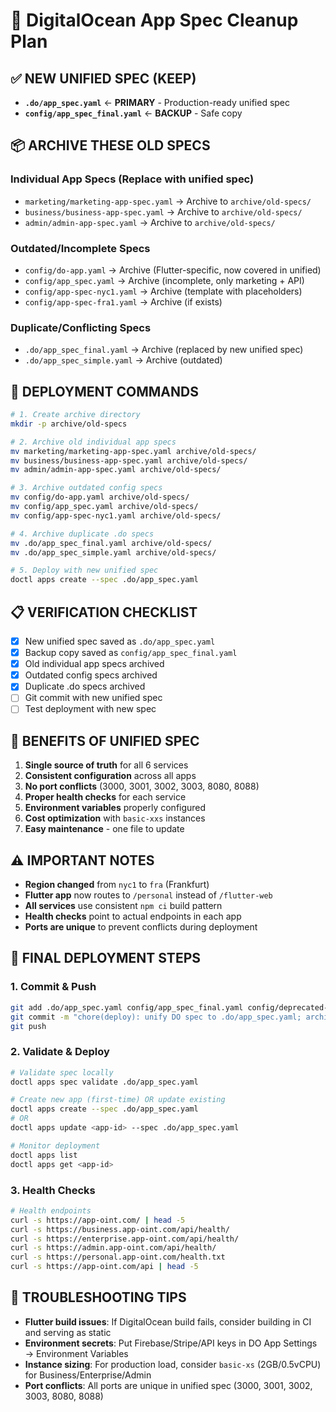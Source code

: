 # 🧹 DigitalOcean App Spec Cleanup Plan

## ✅ **NEW UNIFIED SPEC (KEEP)**
- **`.do/app_spec.yaml`** ← **PRIMARY** - Production-ready unified spec
- **`config/app_spec_final.yaml`** ← **BACKUP** - Safe copy

## 📦 **ARCHIVE THESE OLD SPECS**

### **Individual App Specs (Replace with unified spec)**
- `marketing/marketing-app-spec.yaml` → Archive to `archive/old-specs/`
- `business/business-app-spec.yaml` → Archive to `archive/old-specs/`
- `admin/admin-app-spec.yaml` → Archive to `archive/old-specs/`

### **Outdated/Incomplete Specs**
- `config/do-app.yaml` → Archive (Flutter-specific, now covered in unified)
- `config/app_spec.yaml` → Archive (incomplete, only marketing + API)
- `config/app-spec-nyc1.yaml` → Archive (template with placeholders)
- `config/app-spec-fra1.yaml` → Archive (if exists)

### **Duplicate/Conflicting Specs**
- `.do/app_spec_final.yaml` → Archive (replaced by new unified spec)
- `.do/app_spec_simple.yaml` → Archive (outdated)

## 🚀 **DEPLOYMENT COMMANDS**

```bash
# 1. Create archive directory
mkdir -p archive/old-specs

# 2. Archive old individual app specs
mv marketing/marketing-app-spec.yaml archive/old-specs/
mv business/business-app-spec.yaml archive/old-specs/
mv admin/admin-app-spec.yaml archive/old-specs/

# 3. Archive outdated config specs
mv config/do-app.yaml archive/old-specs/
mv config/app_spec.yaml archive/old-specs/
mv config/app-spec-nyc1.yaml archive/old-specs/

# 4. Archive duplicate .do specs
mv .do/app_spec_final.yaml archive/old-specs/
mv .do/app_spec_simple.yaml archive/old-specs/

# 5. Deploy with new unified spec
doctl apps create --spec .do/app_spec.yaml
```

## 📋 **VERIFICATION CHECKLIST**

- [x] New unified spec saved as `.do/app_spec.yaml`
- [x] Backup copy saved as `config/app_spec_final.yaml`
- [x] Old individual app specs archived
- [x] Outdated config specs archived
- [x] Duplicate .do specs archived
- [ ] Git commit with new unified spec
- [ ] Test deployment with new spec

## 🎯 **BENEFITS OF UNIFIED SPEC**

1. **Single source of truth** for all 6 services
2. **Consistent configuration** across all apps
3. **No port conflicts** (3000, 3001, 3002, 3003, 8080, 8088)
4. **Proper health checks** for each service
5. **Environment variables** properly configured
6. **Cost optimization** with `basic-xxs` instances
7. **Easy maintenance** - one file to update

## ⚠️ **IMPORTANT NOTES**

- **Region changed** from `nyc1` to `fra` (Frankfurt)
- **Flutter app** now routes to `/personal` instead of `/flutter-web`
- **All services** use consistent `npm ci` build pattern
- **Health checks** point to actual endpoints in each app
- **Ports are unique** to prevent conflicts during deployment

## 🚀 **FINAL DEPLOYMENT STEPS**

### **1. Commit & Push**
```bash
git add .do/app_spec.yaml config/app_spec_final.yaml config/deprecated-specs DEPLOYMENT_CLEANUP_PLAN.md
git commit -m "chore(deploy): unify DO spec to .do/app_spec.yaml; archive legacy specs"
git push
```

### **2. Validate & Deploy**
```bash
# Validate spec locally
doctl apps spec validate .do/app_spec.yaml

# Create new app (first-time) OR update existing
doctl apps create --spec .do/app_spec.yaml
# OR
doctl apps update <app-id> --spec .do/app_spec.yaml

# Monitor deployment
doctl apps list
doctl apps get <app-id>
```

### **3. Health Checks**
```bash
# Health endpoints
curl -s https://app-oint.com/ | head -5
curl -s https://business.app-oint.com/api/health/
curl -s https://enterprise.app-oint.com/api/health/
curl -s https://admin.app-oint.com/api/health/
curl -s https://personal.app-oint.com/health.txt
curl -s https://app-oint.com/api | head -5
```

## 🔧 **TROUBLESHOOTING TIPS**

- **Flutter build issues**: If DigitalOcean build fails, consider building in CI and serving as static
- **Environment secrets**: Put Firebase/Stripe/API keys in DO App Settings → Environment Variables
- **Instance sizing**: For production load, consider `basic-xs` (2GB/0.5vCPU) for Business/Enterprise/Admin
- **Port conflicts**: All ports are unique in unified spec (3000, 3001, 3002, 3003, 8080, 8088)
